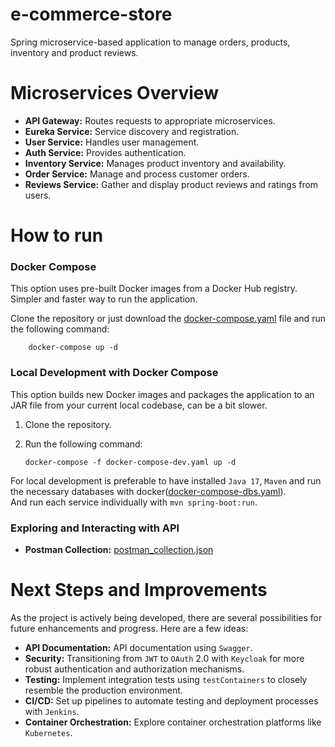 # e-commerce-store

Spring microservice-based application to manage orders, products, inventory and product reviews.

# Microservices Overview

- **API Gateway:** Routes requests to appropriate microservices.
- **Eureka Service:** Service discovery and registration.
- **User Service:** Handles user management.
- **Auth Service:** Provides authentication.
- **Inventory Service:** Manages product inventory and availability.
- **Order Service:** Manage and process customer orders.
- **Reviews Service:** Gather and display product reviews and ratings from users.

# How to run

### Docker Compose

This option uses pre-built Docker images from a Docker Hub registry. Simpler and faster way to run the application.

Clone the repository or just download the
[docker-compose.yaml](https://github.com/micaellobo/e-commerce-store/raw/master/deployment/docker-compose.yaml) file and
run the following command:

        docker-compose up -d

### Local Development with Docker Compose

This option builds new Docker images and packages the application to an JAR file from your current local codebase, can
be a bit slower.

1. Clone the repository.
2. Run the following command:

       docker-compose -f docker-compose-dev.yaml up -d

For local development is preferable to have installed `Java 17`, `Maven` and run the necessary databases with
docker([docker-compose-dbs.yaml](https://github.com/micaellobo/e-commerce-store/raw/master/deployment/docker-compose-dbs.yaml)). \
And run each service individually with `mvn spring-boot:run`.

### Exploring and Interacting with API

[//]: # (- **Swagger:** http://localhost:8080/swagger-ui.html)
- **Postman Collection:** [postman_collection.json](https://github.com/micaellobo/e-commerce-store/raw/master/documentation/postman_collection.json)

# Next Steps and Improvements

As the project is actively being developed, there are several possibilities for future enhancements and progress. Here
are a few ideas:

- **API Documentation:** API documentation using `Swagger`.
- **Security:** Transitioning from `JWT` to `OAuth` 2.0 with `Keycloak` for more robust authentication and authorization
  mechanisms.
- **Testing:** Implement integration tests using `testContainers` to closely resemble the production environment.
- **CI/CD:** Set up pipelines to automate testing and deployment processes with `Jenkins`.
- **Container Orchestration:** Explore container orchestration platforms like `Kubernetes`.
